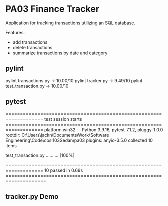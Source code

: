 # PA03 Finance Tracker

Application for tracking transactions utilizing an SQL database.

Features:

- add transactions
- delete transactions
- summarize transactions by date and category

## pylint

pylint transactions.py -> 10.00/10
pylint tracker.py -> 9.49/10
pylint test_transaction.py -> 10.00/10

## pytest

=================================================================== test session starts ===================================================================
platform win32 -- Python 3.9.16, pytest-7.1.2, pluggy-1.0.0
rootdir: C:\Users\jackn\Documents\Work\Software Engineering\Code\cosi103Sedan\pa03
plugins: anyio-3.5.0
collected 10 items

test_transaction.py .......... [100%]

=================================================================== 10 passed in 0.69s ====================================================================

## tracker.py Demo
